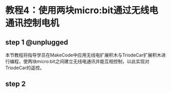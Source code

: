 # 教程4：使用两块micro:bit通过无线电通讯控制电机

## step 1 @unplugged

本节教程将指导学员在MakeCode中应用无线电扩展积木与TriodeCar扩展积木进行编程，使两块micro:bit之间建立无线电通讯并能互相控制，以此实现对TriodeCar的遥控。

## step 2

